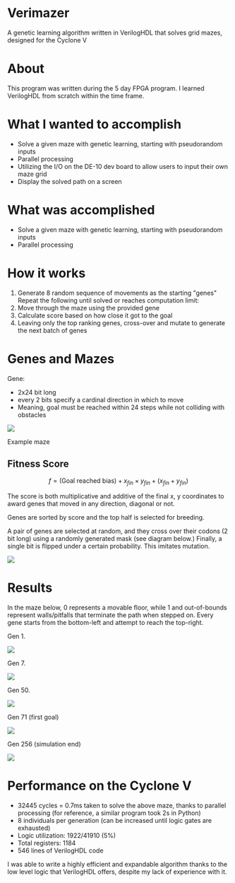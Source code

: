 # Verimazer
A genetic learning algorithm written in VerilogHDL that solves grid mazes, designed for the Cyclone V

# About
This program was written during the 5 day FPGA program. I learned VerilogHDL from scratch within the time frame.

# What I wanted to accomplish
- Solve a given maze with genetic learning, starting with pseudorandom inputs
- Parallel processing
- Utilizing the I/O on the DE-10 dev board to allow users to input their own maze grid
- Display the solved path on a screen

# What was accomplished
- Solve a given maze with genetic learning, starting with pseudorandom inputs
- Parallel processing

# How it works
1. Generate 8 random sequence of movements as the starting "genes"
Repeat the following until solved or reaches computation limit:
1. Move through the maze using the provided gene
2. Calculate score based on how close it got to the goal
3. Leaving only the top ranking genes, cross-over and mutate to generate the next batch of genes

# Genes and Mazes
Gene:
- 2x24 bit long
- every 2 bits specify a cardinal direction in which to move
- Meaning, goal must be reached within 24 steps while not colliding with obstacles


![](https://github.com/lobite/verimazer/blob/main/Pasted%20image%2020250211094300.png?raw=true)

Example maze

## Fitness Score
$$f = (\text{Goal reached bias})+ x_{fin}\times y_{fin} + (x_{fin}+y_{fin})$$

The score is both multiplicative and additive of the final x, y coordinates to award genes that moved in any direction, diagonal or not.

Genes are sorted by score and the top half is selected for breeding.

A pair of genes are selected at random, and they cross over their codons (2 bit long) using a randomly generated mask (see diagram below.) Finally, a single bit is flipped under a certain probability. This imitates mutation.

![](https://github.com/lobite/verimazer/blob/main/Pasted%20image%2020250211094818.png?raw=true)

# Results
In the maze below, 0 represents a movable floor, while 1 and out-of-bounds represent walls/pitfalls that terminate the path when stepped on. Every gene starts from the bottom-left and attempt to reach the top-right.

Gen 1.

![](https://github.com/lobite/verimazer/blob/main/Pasted%20image%2020250211095046.png?raw=true)

Gen 7.

![](https://github.com/lobite/verimazer/blob/main/Pasted%20image%2020250211095103.png?raw=true)

Gen 50.

![](https://github.com/lobite/verimazer/blob/main/Pasted%20image%2020250211095117.png?raw=true)

Gen 71 (first goal)

![](https://github.com/lobite/verimazer/blob/main/Pasted%20image%2020250211095138.png?raw=true)

Gen 256 (simulation end)

![](https://github.com/lobite/verimazer/blob/main/Pasted%20image%2020250211095157.png?raw=true)

# Performance on the Cyclone V
- 32445 cycles = 0.7ms taken to solve the above maze, thanks to parallel processing (for reference, a similar program took 2s in Python)
- 8 individuals per generation (can be increased until logic gates are exhausted)
- Logic utilization: 1922/41910 (5%)
- Total registers: 1184
- 546 lines of VerilogHDL code

I was able to write a highly efficient and expandable algorithm thanks to the low level logic that VerilogHDL offers, despite my lack of experience with it.

